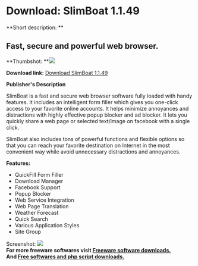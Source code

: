 # Download: SlimBoat 1.1.49

**Short description: **

## Fast, secure and powerful web browser.

  
**Thumbshot: **![](http://www.freewarefiles.com/screenshot/slimboat_md.jpg)   
  
**Download link:** [Download SlimBoat 1.1.49](http://freesoftwares.boysofts.com/SlimBoat_program_77080.html)  
  

**Publisher's Description**  
  

SlimBoat is a fast and secure web browser software fully loaded with handy
features. It includes an intelligent form filler which gives you one-click
access to your favorite online accounts. It helps minimize annoyances and
distractions with highly effective popup blocker and ad blocker. It lets you
quickly share a web page or selected text/image on facebook with a single
click.

SlimBoat also includes tons of powerful functions and flexible options so that
you can reach your favorite destination on Internet in the most convenient way
while avoid unnecessary distractions and annoyances.

**Features:**

  * QuickFill Form Filler 
  * Download Manager 
  * Facebook Support 
  * Popup Blocker 
  * Web Service Integration 
  * Web Page Translation 
  * Weather Forecast 
  * Quick Search 
  * Various Application Styles 
  * Site Group 

  
  
Screenshot: ![](http://www.freewarefiles.com/screenshot/slimboat.jpg)  
**For more freeware softwares visit [Freeware software downloads.](http://freesoftwares.boysofts.com/)**   
**And [Free softwares and php script downloads.](http://www.boysofts.com/)**

